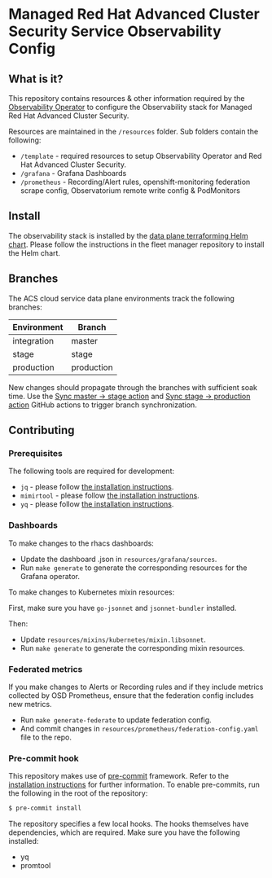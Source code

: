 # Managed Red Hat Advanced Cluster Security Service Observability Config

## What is it?

This repository contains resources & other information required by the [Observability Operator](https://github.com/redhat-developer/observability-operator)
to configure the Observability stack for Managed Red Hat Advanced Cluster Security.

Resources are maintained in the `/resources` folder. Sub folders contain the following:

* `/template` - required resources to setup Observability Operator and Red Hat Advanced Cluster Security.
* `/grafana` - Grafana Dashboards
* `/prometheus` - Recording/Alert rules, openshift-monitoring federation scrape config, Observatorium remote write config & PodMonitors

## Install

The observability stack is installed by the [data plane terraforming Helm chart](https://github.com/stackrox/acs-fleet-manager/tree/main/dp-terraform/helm/rhacs-terraform).
Please follow the instructions in the fleet manager repository to install the Helm chart.

## Branches

The ACS cloud service data plane environments track the following branches:

| Environment | Branch     |
| ----------- | ---------- |
| integration | master     |
| stage       | stage      |
| production  | production |

New changes should propagate through the branches with sufficient soak time. Use the
[Sync master -> stage action](https://github.com/stackrox/rhacs-observability-resources/actions/workflows/sync-stage-from-master.yaml)
and [Sync stage -> production action](https://github.com/stackrox/rhacs-observability-resources/actions/workflows/sync-prod-from-stage.yaml)
GitHub actions to trigger branch synchronization.

## Contributing

### Prerequisites

The following tools are required for development:
- `jq` - please follow [the installation instructions](https://jqlang.github.io/jq/download).
- `mimirtool` - please follow [the installation instructions](https://grafana.com/docs/mimir/latest/manage/tools/mimirtool/#installation).
- `yq` - please follow [the installation instructions](https://github.com/mikefarah/yq/#install).

### Dashboards

To make changes to the rhacs dashboards:

* Update the dashboard .json in `resources/grafana/sources`.
* Run `make generate` to generate the corresponding resources for the Grafana operator.

To make changes to Kubernetes mixin resources:

First, make sure you have `go-jsonnet` and `jsonnet-bundler` installed.

Then:
* Update `resources/mixins/kubernetes/mixin.libsonnet`.
* Run `make generate` to generate the corresponding mixin resources.

### Federated metrics

If you make changes to Alerts or Recording rules and if they include metrics collected by OSD Prometheus, ensure that the federation config includes new metrics.

* Run `make generate-federate` to update federation config.
* And commit changes in `resources/prometheus/federation-config.yaml` file to the repo.

### Pre-commit hook

This repository makes use of [pre-commit](https://pre-commit.com/) framework. Refer to the [installation instructions](https://pre-commit.com/#installation) for further information.
To enable pre-commits, run the following in the root of the repository:
```bash
$ pre-commit install
```

The repository specifies a few local hooks. The hooks themselves have dependencies, which are required. Make sure you have the following installed:
- yq
- promtool

